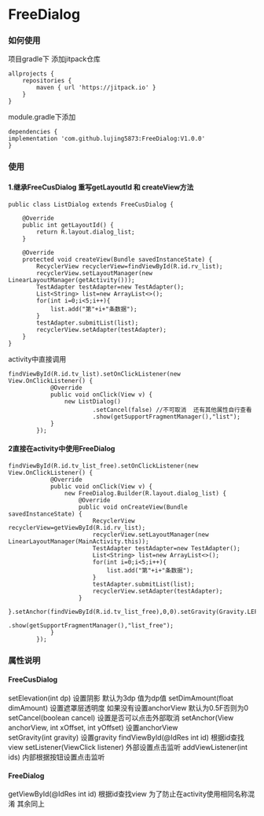 # FreeDialog
### 如何使用
项目gradle下 添加jitpack仓库
```
allprojects {
    repositories {
        maven { url 'https://jitpack.io' }
    }
}
```
module.gradle下添加
```
dependencies {
implementation 'com.github.lujing5873:FreeDialog:V1.0.0'
}
```
### 使用

#### 1.继承FreeCusDialog 重写getLayoutId 和 createView方法
```
public class ListDialog extends FreeCusDialog {

    @Override
    public int getLayoutId() {
        return R.layout.dialog_list;
    }

    @Override
    protected void createView(Bundle savedInstanceState) {
        RecyclerView recyclerView=findViewById(R.id.rv_list);
        recyclerView.setLayoutManager(new LinearLayoutManager(getActivity()));
        TestAdapter testAdapter=new TestAdapter();
        List<String> list=new ArrayList<>();
        for(int i=0;i<5;i++){
            list.add("第"+i+"条数据");
        }
        testAdapter.submitList(list);
        recyclerView.setAdapter(testAdapter);
    }
}
```
activity中直接调用
```
findViewById(R.id.tv_list).setOnClickListener(new View.OnClickListener() {
            @Override
            public void onClick(View v) {
                new ListDialog()
                        .setCancel(false) //不可取消  还有其他属性自行查看
                        .show(getSupportFragmentManager(),"list");
            }
        });
```
#### 2直接在activity中使用FreeDialog
```
findViewById(R.id.tv_list_free).setOnClickListener(new View.OnClickListener() {
            @Override
            public void onClick(View v) {
                new FreeDialog.Builder(R.layout.dialog_list) {
                    @Override
                    public void onCreateView(Bundle savedInstanceState) {
                        RecyclerView recyclerView=getViewById(R.id.rv_list);
                        recyclerView.setLayoutManager(new LinearLayoutManager(MainActivity.this));
                        TestAdapter testAdapter=new TestAdapter();
                        List<String> list=new ArrayList<>();
                        for(int i=0;i<5;i++){
                            list.add("第"+i+"条数据");
                        }
                        testAdapter.submitList(list);
                        recyclerView.setAdapter(testAdapter);
                    }
                }.setAnchor(findViewById(R.id.tv_list_free),0,0).setGravity(Gravity.LEFT)
                        .show(getSupportFragmentManager(),"list_free");
            }
        });
```

### 属性说明
#### FreeCusDialog
setElevation(int dp) 设置阴影 默认为3dp 值为dp值
setDimAmount(float dimAmount)  设置遮罩层透明度 如果没有设置anchorView 默认为0.5F否则为0
setCancel(boolean cancel) 设置是否可以点击外部取消
setAnchor(View anchorView, int xOffset, int yOffset) 设置anchorView  
setGravity(int gravity) 设置gravity
findViewById(@IdRes int id) 根据id查找view
setListener(ViewClick listener) 外部设置点击监听
addViewListener(int ids) 内部根据按钮设置点击监听


#### FreeDialog
getViewById(@IdRes int id) 根据id查找view 为了防止在activity使用相同名称混淆
其余同上



